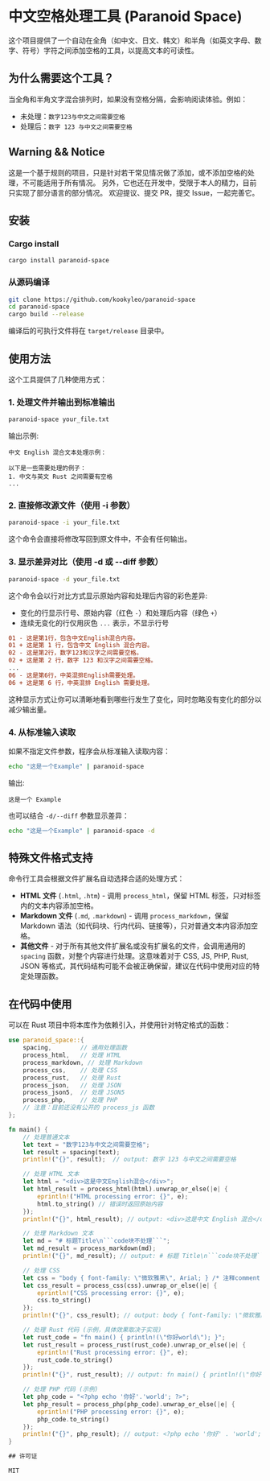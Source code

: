 # 中文空格处理工具 (Paranoid Space)

这个项目提供了一个自动在全角（如中文、日文、韩文）和半角（如英文字母、数字、符号）字符之间添加空格的工具，以提高文本的可读性。

## 为什么需要这个工具？

当全角和半角文字混合排列时，如果没有空格分隔，会影响阅读体验。例如：

- 未处理：`数字123与中文之间需要空格`
- 处理后：`数字 123 与中文之间需要空格`

## Warning && Notice

这是一个基于规则的项目，只是针对若干常见情况做了添加，或不添加空格的处理，不可能适用于所有情况。
另外，它也还在开发中，受限于本人的精力，目前只实现了部分语言的部分情况。
欢迎提议、提交 PR，提交 Issue，一起完善它。

## 安装

### Cargo install

```
cargo install paranoid-space
```

### 从源码编译

```bash
git clone https://github.com/kookyleo/paranoid-space
cd paranoid-space
cargo build --release
```

编译后的可执行文件将在 `target/release` 目录中。

## 使用方法

这个工具提供了几种使用方式：

### 1. 处理文件并输出到标准输出

```bash
paranoid-space your_file.txt
```

输出示例:
```
中文 English 混合文本处理示例：

以下是一些需要处理的例子：
1. 中文与英文 Rust 之间需要有空格
...
```

### 2. 直接修改源文件（使用 -i 参数）

```bash
paranoid-space -i your_file.txt
```

这个命令会直接将修改写回到原文件中，不会有任何输出。

### 3. 显示差异对比（使用 -d 或 --diff 参数）

```bash
paranoid-space -d your_file.txt
```

这个命令会以行对比方式显示原始内容和处理后内容的彩色差异:
- 变化的行显示行号、原始内容（红色 `-`）和处理后内容（绿色 `+`）
- 连续无变化的行仅用灰色 `...` 表示，不显示行号

```diff
01 - 这是第1行，包含中文English混合内容。
01 + 这是第 1 行，包含中文 English 混合内容。
02 - 这是第2行，数字123和汉字之间需要空格。
02 + 这是第 2 行，数字 123 和汉字之间需要空格。
...
06 - 这是第6行，中英混排English需要处理。
06 + 这是第 6 行，中英混排 English 需要处理。
```

这种显示方式让你可以清晰地看到哪些行发生了变化，同时忽略没有变化的部分以减少输出量。

### 4. 从标准输入读取

如果不指定文件参数，程序会从标准输入读取内容：

```bash
echo "这是一个Example" | paranoid-space
```

输出:
```
这是一个 Example
```

也可以结合 `-d/--diff` 参数显示差异：

```bash
echo "这是一个Example" | paranoid-space -d
```

## 特殊文件格式支持

命令行工具会根据文件扩展名自动选择合适的处理方式：

- **HTML 文件** (`.html`, `.htm`) - 调用 `process_html`，保留 HTML 标签，只对标签内的文本内容添加空格。
- **Markdown 文件** (`.md`, `.markdown`) - 调用 `process_markdown`，保留 Markdown 语法（如代码块、行内代码、链接等），只对普通文本内容添加空格。
- **其他文件** - 对于所有其他文件扩展名或没有扩展名的文件，会调用通用的 `spacing` 函数，对整个内容进行处理。这意味着对于 CSS, JS, PHP, Rust, JSON 等格式，其代码结构可能不会被正确保留，建议在代码中使用对应的特定处理函数。

## 在代码中使用

可以在 Rust 项目中将本库作为依赖引入，并使用针对特定格式的函数：

```rust
use paranoid_space::{
    spacing,        // 通用处理函数
    process_html,   // 处理 HTML
    process_markdown, // 处理 Markdown
    process_css,    // 处理 CSS
    process_rust,   // 处理 Rust
    process_json,   // 处理 JSON
    process_json5,  // 处理 JSON5
    process_php,    // 处理 PHP
    // 注意：目前还没有公开的 process_js 函数
};

fn main() {
    // 处理普通文本
    let text = "数字123与中文之间需要空格";
    let result = spacing(text);
    println!("{}", result);  // output: 数字 123 与中文之间需要空格

    // 处理 HTML 文本
    let html = "<div>这是中文English混合</div>";
    let html_result = process_html(html).unwrap_or_else(|e| {
        eprintln!("HTML processing error: {}", e);
        html.to_string() // 错误时返回原始内容
    });
    println!("{}", html_result); // output: <div>这是中文 English 混合</div>

    // 处理 Markdown 文本
    let md = "# 标题Title\n```code块不处理```";
    let md_result = process_markdown(md);
    println!("{}", md_result); // output: # 标题 Title\n```code块不处理```

    // 处理 CSS
    let css = "body { font-family: \"微软雅黑\", Arial; } /* 注释comment */";
    let css_result = process_css(css).unwrap_or_else(|e| {
        eprintln!("CSS processing error: {}", e);
        css.to_string()
    });
    println!("{}", css_result); // output: body { font-family: \"微软雅黑\", Arial; } /* 注释 comment */

    // 处理 Rust 代码 (示例，具体效果取决于实现)
    let rust_code = "fn main() { println!(\"你好world\"); }";
    let rust_result = process_rust(rust_code).unwrap_or_else(|e| {
        eprintln!("Rust processing error: {}", e);
        rust_code.to_string()
    });
    println!("{}", rust_result); // output: fn main() { println!(\"你好 world\"); }

    // 处理 PHP 代码 (示例)
    let php_code = "<?php echo '你好'.'world'; ?>";
    let php_result = process_php(php_code).unwrap_or_else(|e| {
        eprintln!("PHP processing error: {}", e);
        php_code.to_string()
    });
    println!("{}", php_result); // output: <?php echo '你好' . 'world'; ?> (假设它保留了语法结构)
}

## 许可证

MIT